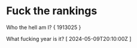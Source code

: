 # Fuck the rankings

Who the hell am I?
{ 1913025 }

What fucking year is it?
[ 2024-05-09T20:10:00Z ]
